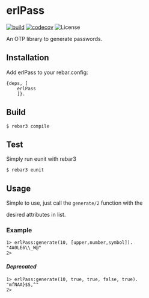 # erlPass

[![build](https://github.com/thetelefon/erlPass/actions/workflows/erlang.yml/badge.svg)](https://github.com/thetelefon/erlPass)
[![codecov](https://codecov.io/gh/thetelefon/erlPass/branch/master/graph/badge.svg?token=GWYPMBYL96)](https://codecov.io/gh/thetelefon/erlPass)
![License](https://img.shields.io/badge/License-Apache_2.0-blue.svg?logo=apache&logoColor=red)


An OTP library to generate passwords.

## Installation

Add erlPass to your rebar.config:

```
{deps, [
    erlPass
    ]}.
```

## Build

    $ rebar3 compile


## Test

Simply run eunit with rebar3

    $ rebar3 eunit


## Usage

Simple to use, just call the `generate/2` function with the 

desired attributes in list.

### Example

```
1> erlPass:generate(10, [upper,number,symbol]).
"4A0LE6\\_W@"
2> 
```

#### ***Deprecated***

```
1> erlPass:generate(10, true, true, false, true).
"mfNAA}$S,^"
2> 
```

